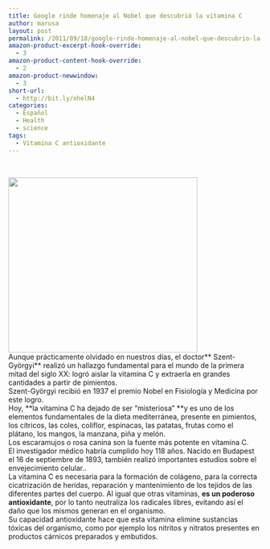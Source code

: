 ```yaml
---
title: Google rinde homenaje al Nobel que descubrió la vitamina C
author: marusa
layout: post
permalink: /2011/09/18/google-rinde-homenaje-al-nobel-que-descubrio-la-vitamina-c/
amazon-product-excerpt-hook-override:
  - 3
amazon-product-content-hook-override:
  - 2
amazon-product-newwindow:
  - 3
short-url:
  - http://bit.ly/nhelN4
categories:
  - Español
  - Health
  - science
tags:
  - Vitamina C antioxidante
---
```

&nbsp;

[<img class="alignleft size-full wp-image-990" src="http://blogs.bikecrawler.com/wp-content/uploads/2011/09/vitaminac.jpg" alt="" width="376" height="348" />][1]  
Aunque prácticamente olvidado en nuestros días, el doctor** Szent-Györgyi** realizó un hallazgo fundamental para el mundo de la primera mitad del siglo XX: logró aislar la vitamina C y extraerla en grandes cantidades a partir de pimientos.  
Szent-Györgyi recibió en 1937 el premio Nobel en Fisiología y Medicina por este logro.  
Hoy, **la vitamina C ha dejado de ser &#8220;misteriosa&#8221; **y es uno de los elementos fundamentales de la dieta mediterránea, presente en pimientos, los cítricos, las coles, coliflor, espinacas, las patatas, frutas como el plátano, los mangos, la manzana, piña y melón.  
Los escaramujos o rosa canina son la fuente más potente en vitamina C.  
El investigador médico habría cumplido hoy 118 años. Nacido en Budapest el 16 de septiembre de 1893, también realizó importantes estudios sobre el envejecimiento celular..  
La vitamina C es necesaria para la formación de colágeno, para la correcta cicatrización de heridas, reparación y mantenimiento de los tejidos de las diferentes partes del cuerpo. Al igual que otras vitaminas, **es un poderoso antioxidante**, por lo tanto neutraliza los radicales libres, evitando así el daño que los mismos generan en el organismo.  
Su capacidad antioxidante hace que esta vitamina elimine sustancias tóxicas del organismo, como por ejemplo los nitritos y nitratos presentes en productos cárnicos preparados y embutidos.

 [1]: http://blogs.bikecrawler.com/wp-content/uploads/2011/09/vitaminac.jpg